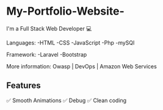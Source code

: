 # My-Portfolio-Website-

I'm a Full Stack Web Developer 💻

Languages:
-HTML
-CSS
-JavaScript
-Php
-mySQl

Framework:
-Laravel
-Bootstrap

More information:
Owasp | DevOps | Amazon Web Services

## Features
✅ Smooth Animations
✅ Debug
✅ Clean coding




